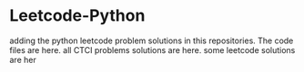 # Leetcode-Python
adding the python leetcode problem solutions in this repositories. 
The code files are here.
all CTCI problems solutions are here.
some leetcode solutions are her
































































































































































































































































































































































































































































































































































































